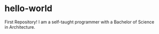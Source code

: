 # hello-world
First Repository!
I am a self-taught programmer with a Bachelor of Science in Architecture.
